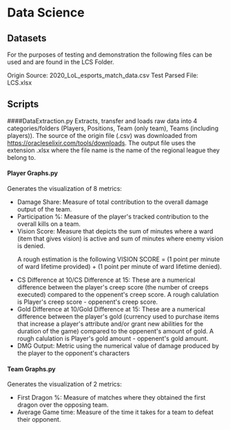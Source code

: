 # Data Science

## Datasets
For the purposes of testing and demonstration the following files can be used and are found in the LCS Folder. 

Origin Source: 2020_LoL_esports_match_data.csv
Test Parsed File: LCS.xlsx

## Scripts
####DataExtraction.py
Extracts, transfer and loads raw data into 4 categories/folders (Players, Positions, Team (only team), Teams (including players)).
The source of the origin file (.csv) was downloaded from https://oracleselixir.com/tools/downloads.
The output file uses the extension .xlsx where the file name is the name of the regional league they belong to.

#### Player Graphs.py
Generates the visualization of 8 metrics: 
<ul>
<li>Damage Share: Measure of total contribution to the overall damage output of the team.</li>
<li>Participation %: Measure of the player's tracked contribution to the overall kills on a team. </li>
<li>Vision Score: Measure that depicts the sum of minutes where a ward (item that gives vision) is active and sum of minutes where enemy vision is denied.

A rough estimation is the following VISION SCORE = (1 point per minute of ward lifetime provided) + (1 point per minute of ward lifetime denied).</li>
<li>CS Difference at 10/CS Difference at 15: These are a numerical difference between the player's creep score (the number of creeps executed) compared to the oppenent's creep score. 
A rough calulation is Player's creep score - oppenent's creep score.</li>
<li>Gold Difference at 10/Gold Difference at 15: These are a numerical difference between the player's gold (currency used to purchase items that increase a player's attribute and/or grant new abilities for the duration of the game) compared to the oppenent's amount of gold. 
A rough calulation is Player's gold amount - oppenent's gold amount.</li>

<li>DMG Output: Metric using the numerical value of damage produced by the player to the opponent's characters</li>
</ul>

#### Team Graphs.py
Generates the visualization of 2 metrics: 
<ul>
<li>First Dragon %: Measure of matches where they obtained the first dragon over the opposing team.</li>
<li>Average Game time: Measure of the time it takes for a team to defeat their opponent. </li>
</ul>
